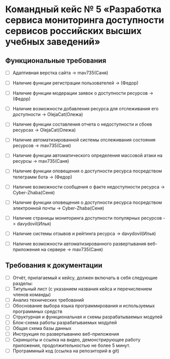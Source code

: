# Командный кейс № 5 «Разработка сервиса мониторинга доступности сервисов российских высших учебных заведений»

## Функциональные требования
- [ ] Адаптивная верстка сайта -> mav735(Саня)
- [ ] Наличие функции регистрации пользователей -> (Федор)
- [ ] Наличие функции модерации заявок о доступности ресурсов -> (Федор)
- [ ] Наличие возможности добавления ресурса для отслеживания его доступности -> OlejaCat(Олежа)
- [ ] Наличие функции составления отчета о недоступности и сбоев ресурсах -> OlejaCat(Олежа)
- [ ] Наличие автоматизированной системы отслеживания состояния ресурсов -> mav735(Саня)
- [ ] Наличие функции автоматического определения массовой атаки на ресурсы -> mav735(Саня)
- [ ] Наличие функции оповещения о доступности ресурса посредством телеграмм бота -> (Федор)
- [ ] Наличие возможности сообщения о факте недоступности ресурса -> Cyber-Zhaba(Сеня)
- [ ] Наличие функции оповещения о доступности ресурса посредством электронной почты -> Cyber-Zhaba(Сеня)
- [ ] Наличие страницы мониторинга доступности популярных ресурсов -> davydovil(Илья)
- [ ] Наличие системы отзывов и рейтинга ресурса -> davydovil(Илья)
- [ ] Наличие возможности автоматизированного развертывания веб-приложения на сервере -> mav735(Саня)



## Требования к документации
- [ ] Отчёт, прилагаемый к кейсу, должен включать в себя следующие разделы:
- [ ] Титульный лист (с указанием названия кейса и перечислением членов команды)
- [ ] Анализ технических требований
- [ ] Обоснование выбора языка программирования и используемых программных средств
- [ ] Структурная и функциональная и схемы разрабатываемых модулей
- [ ] Блок-схема работы разрабатываемых модулей
- [ ] Общая схема базы данных
- [ ] Инструкция по развертыванию веб-приложения
- [ ] Скриншоты и ссылка на видео, демонстрирующее работу приложения, продолжительностью не более 5 минут.
- [ ] Программный код (ссылка на репозиторий в git)
